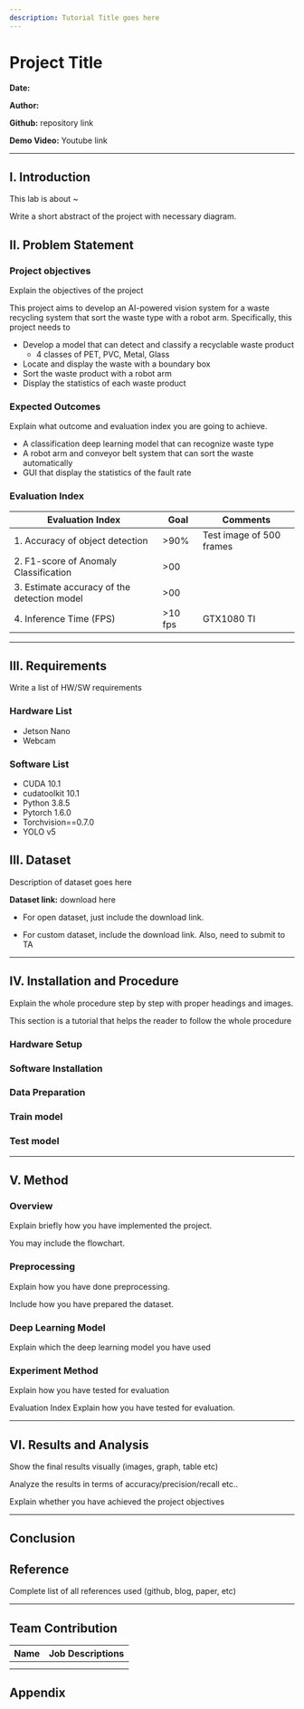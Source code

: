```yaml
---
description: Tutorial Title goes here
---
```


# Project Title
**Date:**

**Author:**

**Github:** repository link

**Demo Video:** Youtube link

***



## I. Introduction

This lab is about \~

Write a short abstract of the project with necessary diagram.





## II. Problem Statement

### Project objectives

Explain the objectives of the project



This project aims to develop an AI-powered vision system for a waste recycling system that sort the waste type with a robot arm. Specifically, this project needs to 

* Develop a model that can detect and classify a recyclable waste product
  *  4 classes of PET, PVC, Metal, Glass
* Locate and display the waste with a boundary box
* Sort the waste product with a robot arm
* Display the statistics of each waste product



### Expected Outcomes  

Explain what outcome and evaluation index you are going to achieve.

* A classification deep learning model that can recognize waste type
* A robot arm and conveyor belt system that can sort the waste automatically 
* GUI that display the statistics of the fault rate 



### Evaluation Index

| Evaluation Index                            | Goal    | Comments                 |
| ------------------------------------------- | ------- | ------------------------ |
| 1. Accuracy of object detection             | >90%    | Test image of 500 frames |
| 2. F1-score of Anomaly Classification       | >00     |                          |
| 3. Estimate accuracy of the detection model | >00     |                          |
| 4. Inference Time (FPS)                     | >10 fps | GTX1080 TI               |




---



## III. Requirements

Write a list of HW/SW requirements

### Hardware List

* Jetson Nano
* Webcam

### Software  List 

* CUDA 10.1
* cudatoolkit 10.1
* Python 3.8.5
* Pytorch 1.6.0
* Torchvision==0.7.0
* YOLO v5



## III. Dataset

Description of dataset goes here

**Dataset link:** download here

* For open dataset, just include the download link.

* For custom dataset, include the download link. Also, need to submit to TA

  

  

  



---

## IV. Installation and Procedure

Explain the whole procedure step by step with proper headings and images.

This section is a tutorial that helps the reader to follow the whole procedure



### Hardware Setup



### Software Installation



### Data Preparation




### Train model



### Test model





---

## V. Method


### Overview

Explain briefly how you have implemented the project. 

You may include the flowchart.



### Preprocessing

Explain how you have done preprocessing.

Include how you have prepared the dataset.



### Deep Learning Model

Explain which the deep learning model you have used



### Experiment Method 

Explain how you have tested for evaluation

Evaluation Index  Explain how you have tested for evaluation.






---

## VI. Results and Analysis

Show the final results visually (images, graph, table etc)

Analyze the results in terms of accuracy/precision/recall etc..

Explain whether you have achieved the project objectives



---



## Conclusion





## Reference

Complete list of all references used (github, blog, paper, etc)

***



## Team Contribution

| Name | Job Descriptions |
| ---- | ---------------- |
|      |                  |
|      |                  |



## Appendix

